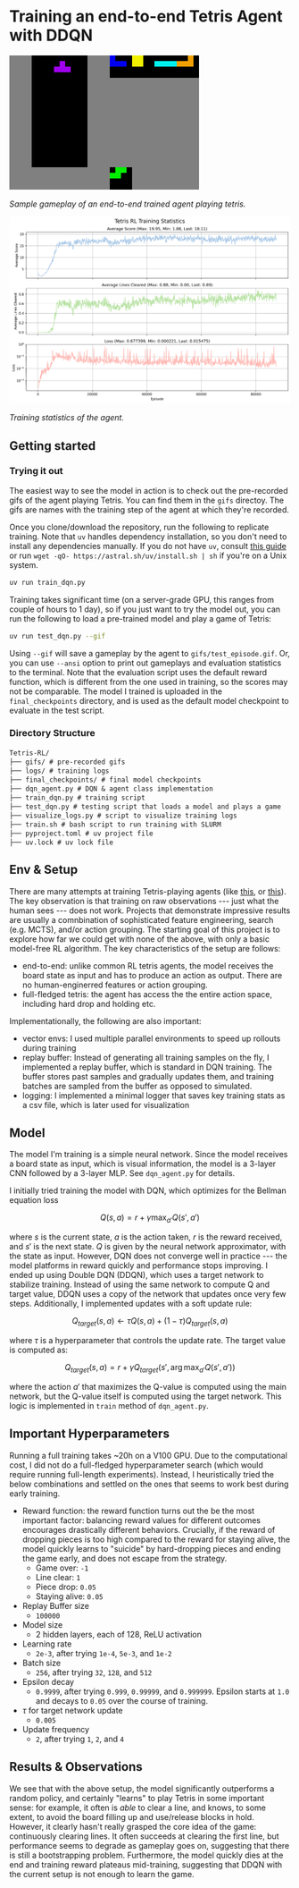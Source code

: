 # Training an end-to-end Tetris Agent with DDQN

![Evaluation of the agent at the end of training](gifs/test_episode.gif)

*Sample gameplay of an end-to-end trained agent playing tetris.*

![Training Logs](logs.png)

*Training statistics of the agent.*

## Getting started

### Trying it out

The easiest way to see the model in action is to check out the pre-recorded gifs of the agent playing Tetris. You can find them in the `gifs` directoy. The gifs are names with the training step of the agent at which they're recorded.

Once you clone/download the repository, run the following to replicate training. Note that `uv` handles dependency installation, so you don't need to install any dependencies manually. If you do not have `uv`, consult [this guide](https://docs.astral.sh/uv/getting-started/installation/) or run `wget -qO- https://astral.sh/uv/install.sh | sh` if you're on a Unix system.

```bash
uv run train_dqn.py
```

Training takes significant time (on a server-grade GPU, this ranges from couple of hours to 1 day), so if you just want to try the model out, you can run the following to load a pre-trained model and play a game of Tetris:

```bash
uv run test_dqn.py --gif
```

Using `--gif` will save a gameplay by the agent to `gifs/test_episode.gif`. Or, you can use `--ansi` option to print out gameplays and evaluation statistics to the terminal. Note that the evaluation script uses the default reward function, which is different from the one used in training, so the scores may not be comparable. The model I trained is uploaded in the `final_checkpoints` directory, and is used as the default model checkpoint to evaluate in the test script.

### Directory Structure

```
Tetris-RL/
├── gifs/ # pre-recorded gifs
├── logs/ # training logs
├── final_checkpoints/ # final model checkpoints
├── dqn_agent.py # DQN & agent class implementation
├── train_dqn.py # training script
├── test_dqn.py # testing script that loads a model and plays a game
├── visualize_logs.py # script to visualize training logs
├── train.sh # bash script to run training with SLURM
├── pyproject.toml # uv project file
├── uv.lock # uv lock file
```

## Env & Setup

There are many attempts at training Tetris-playing agents (like [this](https://github.com/vietnh1009/Tetris-deep-Q-learning-pytorch/tree/master), or [this](https://cs231n.stanford.edu/reports/2016/pdfs/121_Report.pdf)). The key observation is that training on raw observations --- just what the human sees --- does not work. Projects that demonstrate impressive results are usually a comnbination of sophisticated feature engineering, search (e.g. MCTS), and/or action grouping. The starting goal of this project is to explore how far we could get with none of the above, with only a basic model-free RL algorithm. The key characteristics of the setup are follows:

- end-to-end: unlike common RL tetris agents, the model receives the board state as input and has to produce an action as output. There are no human-enginerred features or action grouping.
- full-fledged tetris: the agent has access the the entire action space, including hard drop and holding etc.

Implementationally, the following are also important:

- vector envs: I used multiple parallel environments to speed up rollouts during training
- replay buffer: Instead of generating all training samples on the fly, I implemented a replay buffer, which is standard in DQN training. The buffer stores past samples and gradually updates them, and training batches are sampled from the buffer as opposed to simulated. 
- logging: I implemented a minimal logger that saves key training stats as a csv file, which is later used for visualization

## Model

The model I'm training is a simple neural network. Since the model receives a board state as input, which is visual information, the model is a 3-layer CNN followed by a 3-layer MLP. See `dqn_agent.py` for details.

I initially tried training the model with DQN, which optimizes for the Bellman equation loss

$$Q(s, a) = r + \gamma \max_{a'} Q(s', a')$$

where $s$ is the current state, $a$ is the action taken, $r$ is the reward received, and $s'$ is the next state. $Q$ is given by the neural network approximator, with the state as input. However, DQN does not converge well in practice --- the model platforms in reward quickly and performance stops improving. I ended up using Double DQN (DDQN), which uses a target network to stabilize training. Instead of using the same network to compute Q and target value, DDQN uses a copy of the network that updates once very few steps. Additionally, I implemented updates with a soft update rule:

$$ Q_{target}(s, a) \leftarrow \tau Q(s, a) + (1 - \tau) Q_{target}(s, a) $$

where $\tau$ is a hyperparameter that controls the update rate. The target value is computed as:

$$Q_{target}(s, a) = r + \gamma Q_{target}(s', \arg\max_{a'} Q(s', a'))$$

where the action $a'$ that maximizes the Q-value is computed using the main network, but the Q-value itself is computed using the target network. This logic is implemented in `train` method of `dqn_agent.py`.

## Important Hyperparameters

Running a full training takes ~20h on a V100 GPU. Due to the computational cost, I did not do a full-fledged hyperparameter search (which would require running full-length experiments). Instead, I heuristically tried the below combinations and settled on the ones that seems to work best during early training.

- Reward function: the reward function turns out the be the most important factor: balancing reward values for different outcomes encourages drastically different behaviors. Crucially, if the reward of dropping pieces is too high compared to the reward for staying alive, the model quickly learns to "suicide" by hard-dropping pieces and ending the game early, and does not escape from the strategy. 
    - Game over: `-1`
    - Line clear: `1`
    - Piece drop: `0.05`
    - Staying alive: `0.05`  
- Replay Buffer size
    - `100000`
- Model size
    - 2 hidden layers, each of 128, ReLU activation
- Learning rate
    - `2e-3`, after trying `1e-4`, `5e-3`, and `1e-2`
- Batch size
    - `256`, after trying `32`, `128`, and `512`
- Epsilon decay
    - `0.9999`, after trying `0.999`, `0.99999`, and `0.999999`. Epsilon starts at `1.0` and decays to `0.05` over the course of training.
- $\tau$ for target network update
    - `0.005`
- Update frequency
    - `2`, after trying `1`, `2`, and `4` 

## Results & Observations

We see that with the above setup, the model significantly outperforms a random policy, and certainly "learns" to play Tetris in some important sense: for example, it often is *able* to clear a line, and knows, to some extent, to avoid the board filling up and use/release blocks in hold. However, it clearly hasn't really grasped the core idea of the game: continuously clearing lines. It often succeeds at clearing the first line, but performance seems to degrade as gameplay goes on, suggesting that there is still a bootstrapping problem. Furthermore, the model quickly dies at the end and training reward plateaus mid-training, suggesting that DDQN with the current setup is not enough to learn the game.